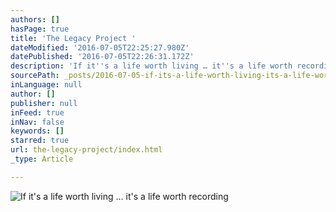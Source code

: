 ```yaml
---
authors: []
hasPage: true
title: 'The Legacy Project '
dateModified: '2016-07-05T22:25:27.980Z'
datePublished: '2016-07-05T22:26:31.172Z'
description: 'If it''s a life worth living … it''s a life worth recording '
sourcePath: _posts/2016-07-05-if-its-a-life-worth-living-its-a-life-worth-remembering.md
inLanguage: null
author: []
publisher: null
inFeed: true
inNav: false
keywords: []
starred: true
url: the-legacy-project/index.html
_type: Article

---
```

![If it's a life worth living … it's a life worth recording ](https://the-grid-user-content.s3-us-west-2.amazonaws.com/175b9b90-911e-4050-92bf-9dc8221c81d0.jpg)